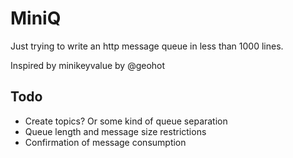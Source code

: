 # MiniQ

Just trying to write an http message queue in less than 1000 lines. 

Inspired by minikeyvalue by @geohot

## Todo
  - Create topics? Or some kind of queue separation
  - Queue length and message size restrictions
  - Confirmation of message consumption
